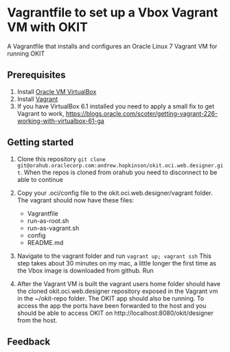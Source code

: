 # Vagrantfile to set up a Vbox Vagrant VM with OKIT
A Vagrantfile that installs and configures an Oracle Linux 7 Vagrant VM for running OKIT 

## Prerequisites
1. Install [Oracle VM VirtualBox](https://www.virtualbox.org/wiki/Downloads)
2. Install [Vagrant](https://vagrantup.com/)
3. If you have VirtualBox 6.1 installed you need to apply a small fix to get Vagrant to work, https://blogs.oracle.com/scoter/getting-vagrant-226-working-with-virtualbox-61-ga

## Getting started
1. Clone this repository `git clone git@orahub.oraclecorp.com:andrew.hopkinson/okit.oci.web.designer.git`. When the repos is cloned from orahub you need to disconnect to be able to continue

4. Copy your .oci/config file to the okit.oci.web.designer/vagrant folder. The vagrant should now have these files: 
    - Vagrantfile
    - run-as-root.sh
    - run-as-vagrant.sh
    - config
    - README.md

5. Navigate to the vagrant folder and run `vagrant up; vagrant ssh`
This step takes about 30 minutes on my mac, a little longer the first time as the Vbox image is downloaded from github. Run 

6. After the Vagrant VM is built the vagrant users home folder should have the cloned okit.oci.web.designer repository exposed in the Vagrant vm in the ~/okit-repo folder. The OKIT app should also be running. To access the app the ports have been forwarded to the host and you should be able to access OKIT on http://localhost:8080/okit/designer from the host.


## 

## Feedback